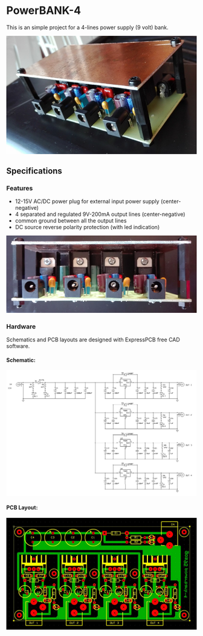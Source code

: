 # PowerBANK-4
This is an simple project for a 4-lines power supply (9 volt) bank.

![powerbank-4-built](powerbank-4_built-1.jpg)


## Specifications

### Features
- 12-15V AC/DC power plug for external input power supply (center-negative)
- 4 separated and regulated 9V-200mA output lines (center-negative)
- common ground between all the output lines
- DC source reverse polarity protection (with led indication)

![package-inside](powerbank-4_built-3.jpg)

### Hardware
Schematics and PCB layouts are designed with ExpressPCB free CAD software.

#### Schematic:
![board-schematic](hardware/powerbank-4_sch.jpg)

#### PCB Layout:
![board-pcb](hardware/powerbank-4_pcb.jpg)
